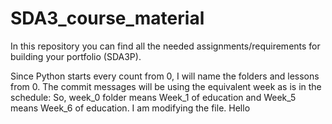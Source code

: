 # SDA3_course_material
In this repository you can find all the needed assignments/requirements for building your portfolio (SDA3P).

Since Python starts every count from 0, I will name the folders and lessons from 0. The commit messages will be using the equivalent week as is in the schedule: So, week_0 folder means Week_1 of education and Week_5 means Week_6 of education.
I am modifying the file.
Hello
